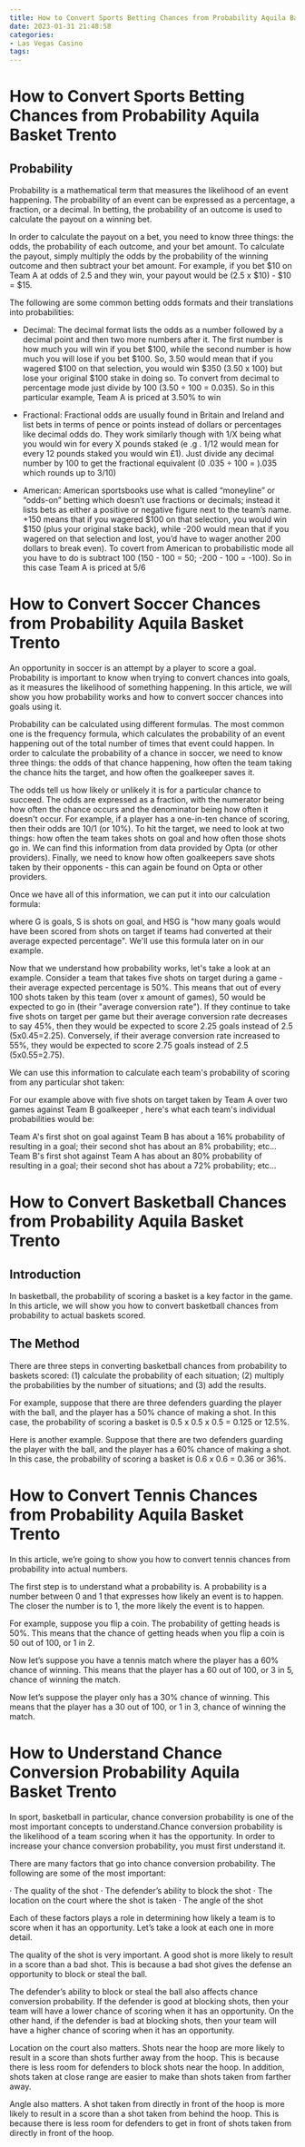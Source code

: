 ```yaml
---
title: How to Convert Sports Betting Chances from Probability Aquila Basket Trento
date: 2023-01-31 21:48:58
categories:
- Las Vegas Casino
tags:
---
```



#  How to Convert Sports Betting Chances from Probability Aquila Basket Trento

## Probability

Probability is a mathematical term that measures the likelihood of an event happening. The probability of an event can be expressed as a percentage, a fraction, or a decimal. In betting, the probability of an outcome is used to calculate the payout on a winning bet.

In order to calculate the payout on a bet, you need to know three things: the odds, the probability of each outcome, and your bet amount. To calculate the payout, simply multiply the odds by the probability of the winning outcome and then subtract your bet amount. For example, if you bet $10 on Team A at odds of 2.5 and they win, your payout would be (2.5 x $10) - $10 = $15.

The following are some common betting odds formats and their translations into probabilities:

* Decimal: The decimal format lists the odds as a number followed by a decimal point and then two more numbers after it. The first number is how much you will win if you bet $100, while the second number is how much you will lose if you bet $100. So, 3.50 would mean that if you wagered $100 on that selection, you would win $350 (3.50 x 100) but lose your original $100 stake in doing so. To convert from decimal to percentage mode just divide by 100 (3.50 ÷ 100 = 0.035). So in this particular example, Team A is priced at 3.50% to win

* Fractional: Fractional odds are usually found in Britain and Ireland and list bets in terms of pence or points instead of dollars or percentages like decimal odds do. They work similarly though with 1/X being what you would win for every X pounds staked (e .g . 1/12 would mean for every 12 pounds staked you would win £1). Just divide any decimal number by 100 to get the fractional equivalent (0 .035 ÷ 100 = ).035 which rounds up to 3/10)

* American: American sportsbooks use what is called “moneyline” or “odds-on” betting which doesn’t use fractions or decimals; instead it lists bets as either a positive or negative figure next to the team’s name. +150 means that if you wagered $100 on that selection, you would win $150 (plus your original stake back), while -200 would mean that if you wagered on that selection and lost, you’d have to wager another 200 dollars to break even). To covert from American to probabilistic mode all you have to do is subtract 100 (150 - 100 = 50; -200 - 100 = -100). So in this case Team A is priced at 5/6

#  How to Convert Soccer Chances from Probability Aquila Basket Trento

An opportunity in soccer is an attempt by a player to score a goal. Probability is important to know when trying to convert chances into goals, as it measures the likelihood of something happening. In this article, we will show you how probability works and how to convert soccer chances into goals using it.

 Probability can be calculated using different formulas. The most common one is the frequency formula, which calculates the probability of an event happening out of the total number of times that event could happen. In order to calculate the probability of a chance in soccer, we need to know three things: the odds of that chance happening, how often the team taking the chance hits the target, and how often the goalkeeper saves it. 

The odds tell us how likely or unlikely it is for a particular chance to succeed. The odds are expressed as a fraction, with the numerator being how often the chance occurs and the denominator being how often it doesn't occur. For example, if a player has a one-in-ten chance of scoring, then their odds are 10/1 (or 10%). To hit the target, we need to look at two things: how often the team takes shots on goal and how often those shots go in. We can find this information from data provided by Opta (or other providers). Finally, we need to know how often goalkeepers save shots taken by their opponents - this can again be found on Opta or other providers. 

Once we have all of this information, we can put it into our calculation formula: 

where G is goals, S is shots on goal, and HSG is "how many goals would have been scored from shots on target if teams had converted at their average expected percentage". We'll use this formula later on in our example.

Now that we understand how probability works, let's take a look at an example. Consider a team that takes five shots on target during a game - their average expected percentage is 50%. This means that out of every 100 shots taken by this team (over x amount of games), 50 would be expected to go in (their "average conversion rate"). If they continue to take five shots on target per game but their average conversion rate decreases to say 45%, then they would be expected to score 2.25 goals instead of 2.5 (5x0.45=2.25). Conversely, if their average conversion rate increased to 55%, they would be expected to score 2.75 goals instead of 2.5 (5x0.55=2.75). 

We can use this information to calculate each team's probability of scoring from any particular shot taken: 

For our example above with five shots on target taken by Team A over two games against Team B goalkeeper , here's what each team's individual probabilities would be: 

Team A's first shot on goal against Team B has about a 16% probability of resulting in a goal; their second shot has about an 8% probability; etc... Team B's first shot against Team A has about an 80% probability of resulting in a goal; their second shot has about a 72% probability; etc...

#  How to Convert Basketball Chances from Probability Aquila Basket Trento

## Introduction

In basketball, the probability of scoring a basket is a key factor in the game. In this article, we will show you how to convert basketball chances from probability to actual baskets scored.

## The Method

There are three steps in converting basketball chances from probability to baskets scored: (1) calculate the probability of each situation; (2) multiply the probabilities by the number of situations; and (3) add the results.

For example, suppose that there are three defenders guarding the player with the ball, and the player has a 50% chance of making a shot. In this case, the probability of scoring a basket is 0.5 x 0.5 x 0.5 = 0.125 or 12.5%.

Here is another example. Suppose that there are two defenders guarding the player with the ball, and the player has a 60% chance of making a shot. In this case, the probability of scoring a basket is 0.6 x 0.6 = 0.36 or 36%.

#  How to Convert Tennis Chances from Probability Aquila Basket Trento

In this article, we’re going to show you how to convert tennis chances from probability into actual numbers.

The first step is to understand what a probability is. A probability is a number between 0 and 1 that expresses how likely an event is to happen. The closer the number is to 1, the more likely the event is to happen.

For example, suppose you flip a coin. The probability of getting heads is 50%. This means that the chance of getting heads when you flip a coin is 50 out of 100, or 1 in 2.

Now let’s suppose you have a tennis match where the player has a 60% chance of winning. This means that the player has a 60 out of 100, or 3 in 5, chance of winning the match.

Now let’s suppose the player only has a 30% chance of winning. This means that the player has a 30 out of 100, or 1 in 3, chance of winning the match.

#  How to Understand Chance Conversion Probability Aquila Basket Trento

In sport, basketball in particular, chance conversion probability is one of the most important concepts to understand.Chance conversion probability is the likelihood of a team scoring when it has the opportunity. In order to increase your chance conversion probability, you must first understand it.

There are many factors that go into chance conversion probability. The following are some of the most important:

· The quality of the shot
· The defender’s ability to block the shot
· The location on the court where the shot is taken
· The angle of the shot

Each of these factors plays a role in determining how likely a team is to score when it has an opportunity. Let’s take a look at each one in more detail.

The quality of the shot is very important. A good shot is more likely to result in a score than a bad shot. This is because a bad shot gives the defense an opportunity to block or steal the ball.

The defender’s ability to block or steal the ball also affects chance conversion probability. If the defender is good at blocking shots, then your team will have a lower chance of scoring when it has an opportunity. On the other hand, if the defender is bad at blocking shots, then your team will have a higher chance of scoring when it has an opportunity.

Location on the court also matters. Shots near the hoop are more likely to result in a score than shots further away from the hoop. This is because there is less room for defenders to block shots near the hoop. In addition, shots taken at close range are easier to make than shots taken from farther away.


Angle also matters. A shot taken from directly in front of the hoop is more likely to result in a score than a shot taken from behind the hoop. This is because there is less room for defenders to get in front of shots taken from directly in front of the hoop.